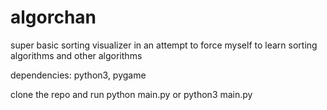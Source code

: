 # algorchan

super basic sorting visualizer in an attempt to force myself to learn sorting algorithms and other algorithms

dependencies: python3, pygame

clone the repo and run python main.py or python3 main.py
